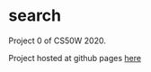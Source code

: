 # search

Project 0 of CS50W 2020.

Project hosted at github pages [here](https://harnoor-singh.github.io/search/)

